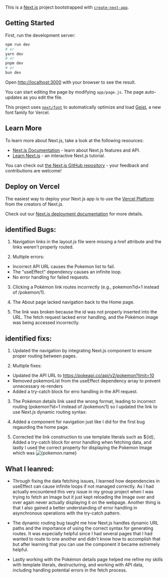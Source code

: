 This is a [Next.js](https://nextjs.org) project bootstrapped with [`create-next-app`](https://github.com/vercel/next.js/tree/canary/packages/create-next-app).

## Getting Started

First, run the development server:

```bash
npm run dev
# or
yarn dev
# or
pnpm dev
# or
bun dev
```

Open [http://localhost:3000](http://localhost:3000) with your browser to see the result.

You can start editing the page by modifying `app/page.js`. The page auto-updates as you edit the file.

This project uses [`next/font`](https://nextjs.org/docs/app/building-your-application/optimizing/fonts) to automatically optimize and load [Geist](https://vercel.com/font), a new font family for Vercel.

## Learn More

To learn more about Next.js, take a look at the following resources:

- [Next.js Documentation](https://nextjs.org/docs) - learn about Next.js features and API.
- [Learn Next.js](https://nextjs.org/learn) - an interactive Next.js tutorial.

You can check out [the Next.js GitHub repository](https://github.com/vercel/next.js) - your feedback and contributions are welcome!

## Deploy on Vercel

The easiest way to deploy your Next.js app is to use the [Vercel Platform](https://vercel.com/new?utm_medium=default-template&filter=next.js&utm_source=create-next-app&utm_campaign=create-next-app-readme) from the creators of Next.js.

Check out our [Next.js deployment documentation](https://nextjs.org/docs/app/building-your-application/deploying) for more details.

## identified Bugs:

1. Navigation links in the layout.js file were missing a href attribute and the links weren't properly routed.

2. Multiple errors:

- Incorrect API URL causes the Pokemon list to fail.
- The "useEffect" dependency causes an infinite loop.
- No error handling for failed requests.

3. Clicking a Pokémon link routes incorrectly (e.g., pokemon?id=1 instead of /pokemon/1).

4. The About page lacked navigation back to the Home page.

5. The link was broken because the id was not properly inserted into the URL. The fetch request lacked error handling, and the Pokémon image was being accessed incorrectly.

## identified fixs:

1. Updated the navigation by integrating Next.js <Link> component to ensure proper routing between pages.

2. Multiple fixes:

- Updated the API URL to https://pokeapi.co/api/v2/pokemon?limit=10
- Removed pokemonList from the useEffect dependency array to prevent unnecessary re-renders
- Added a try-catch block for erro handling in the API request.

3. The Pokémon details link used the wrong format, leading to incorrect routing (pokemon?id=1 instead of /pokemon/1) so I updated the link to use Next.js dynamic routing syntax:

4. Added a <Link> component for navigation just like I did for the first bug regaurding the home page.

5. Corrected the link construction to use template literals such as ${id}, Added a try-catch block for error handling when fetching data, and lastly I used the correct property for displaying the Pokemon Image which was <img src={pokemon.sprites.front_default} alt={pokemon.name} />

## What I leanred:

- Through fixing the data fetching issues, I learned how dependencies in useEffect can cause infinite loops if not managed correctly. As I had actually encountered this very issue in my group project when I was trying to fetch an Image but it just kept reloading the Image over and over again never actually displaying it on the webpage. Another thing is that I also gained a better understanding of error handling in asynchronous operations with the try-catch pattern.

- The dynamic routing bug taught me how Next.js handles dynamic URL paths and the importance of using the correct syntax for generating routes. It was especially helpful since I had several pages that I had wanted to route to one another and didn't know how to accomplish that but after learning that you can use the <Link> component it became extremely helpful.

- Lastly working with the Pokémon details page helped me refine my skills with template literals, destructuring, and working with API data, including handling potential errors in the fetch process.
